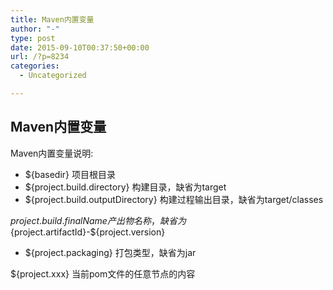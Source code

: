 ```yaml
---
title: Maven内置变量
author: "-"
type: post
date: 2015-09-10T00:37:50+00:00
url: /?p=8234
categories:
  - Uncategorized

---
```

## Maven内置变量
Maven内置变量说明: 

  * ${basedir} 项目根目录
  * ${project.build.directory} 构建目录，缺省为target
  * ${project.build.outputDirectory} 构建过程输出目录，缺省为target/classes

  ${project.build.finalName} 产出物名称，缺省为${project.artifactId}-${project.version}

  * ${project.packaging} 打包类型，缺省为jar

  ${project.xxx} 当前pom文件的任意节点的内容
